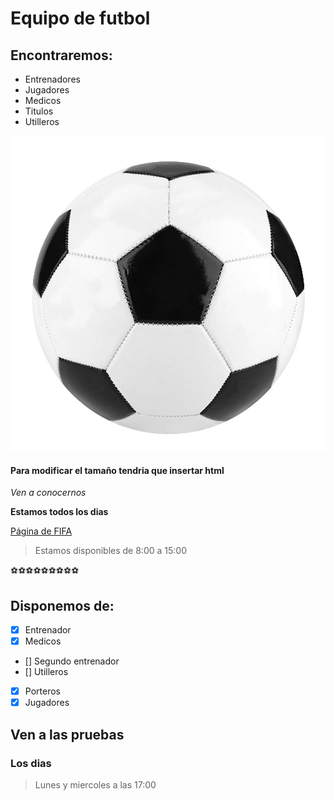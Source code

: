 # Equipo de futbol

## Encontraremos:

* Entrenadores
* Jugadores
* Medicos
* Titulos
* Utilleros

![Imagen Balon](balon.jpg)
#### Para modificar el tamaño tendria que insertar html

_Ven a conocernos_

**Estamos todos los dias**

[Página de FIFA](https://www.fifa.com/fifaplus/es/)

>Estamos disponibles de
>8:00 a 15:00

:soccer::soccer::soccer::soccer::soccer::soccer::soccer::soccer::soccer:

## Disponemos de:
- [x] Entrenador
- [x] Medicos
- [] Segundo entrenador
- [] Utilleros
- [x] Porteros
- [x] Jugadores

## Ven a las pruebas

### Los dias

> Lunes y miercoles a las 17:00